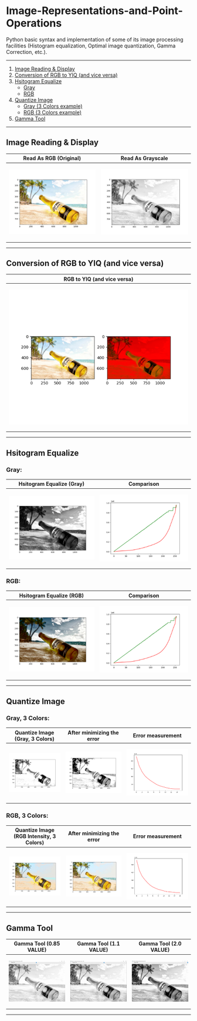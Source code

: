 # Image-Representations-and-Point-Operations
Python basic syntax and implementation of some of its image processing facilities (Histogram equalization, Optimal image quantization, Gamma Correction, etc.).

-----

1. [ Image Reading & Display ](#image-reading--display)
2. [ Conversion of RGB to YIQ (and vice versa) ](#conversion-of-rgb-to-yiq-and-vice-versa)
3. [ Hsitogram Equalize ](#hsitogram-equalize)
	- [ Gray ](#-gray-)
	- [ RGB ](#-rgb-)
4. [ Quantize Image ](#quantize-image)
	- [ Gray (3 Colors example) ](#-gray-3-colors-)
	- [ RGB (3 Colors example) ](#-rgb-3-colors-)
5. [ Gamma Tool ](#gamma-tool)

-----
  
  
     
<h2>Image Reading & Display</h2>

| Read As RGB (Original) | Read As Grayscale |
| ------------- | ------------- |
| <p align="center"><img src="https://github.com/AlmogJakov/Image-Representations-and-Point-Operations/blob/main/demo/colored.png"/></p>  | <p align="center"><img src="https://github.com/AlmogJakov/Image-Representations-and-Point-Operations/blob/main/demo/gray.png"/></p>  |

-----

<h2>Conversion of RGB to YIQ (and vice versa)</h2>

<div align="center">
  
| RGB to YIQ (and vice versa) |
| ------------- |
| <p align="center"><img src="https://github.com/AlmogJakov/Image-Representations-and-Point-Operations/blob/main/demo/rgb_yiq.png"/></p>  |
  
</div>

-----

<h2>Hsitogram Equalize</h2>

<h3> Gray: </h3>

| Hsitogram Equalize (Gray) | Comparison |
| ------------- | ------------- |
| <p align="center"><img src="https://github.com/AlmogJakov/Image-Representations-and-Point-Operations/blob/main/demo/hist_gray.png"/></p>  | <p align="center"><img src="https://github.com/AlmogJakov/Image-Representations-and-Point-Operations/blob/main/demo/hist_gray_change.png"/></p>  |

<h3> RGB: </h3>

| Hsitogram Equalize (RGB) | Comparison |
| ------------- | ------------- |
| <p align="center"><img src="https://github.com/AlmogJakov/Image-Representations-and-Point-Operations/blob/main/demo/hist_colored.png"/></p>  | <p align="center"><img src="https://github.com/AlmogJakov/Image-Representations-and-Point-Operations/blob/main/demo/hist_colored_change.png"/></p>  |

-----

<h2>Quantize Image</h2>

<h3> Gray, 3 Colors: </h3>

| Quantize Image (Gray, 3 Colors) | After minimizing the error | Error measurement |
| ------------- | ------------- | ------------- |
| <p align="center"><img src="https://github.com/AlmogJakov/Image-Representations-and-Point-Operations/blob/main/demo/equalize_three_colors.png"/></p>  | <p align="center"><img src="https://github.com/AlmogJakov/Image-Representations-and-Point-Operations/blob/main/demo/equalize_three_colors_corrected.png"/></p>  | <p align="center"><img src="https://github.com/AlmogJakov/Image-Representations-and-Point-Operations/blob/main/demo/equalize_three_colors_change.png"/></p>  |

<h3> RGB, 3 Colors: </h3>

| Quantize Image (RGB Intensity, 3 Colors) | After minimizing the error | Error measurement |
| ------------- | ------------- | ------------- |
| <p align="center"><img src="https://github.com/AlmogJakov/Image-Representations-and-Point-Operations/blob/main/demo/equalize_yiq_three_colors.png"/></p>  | <p align="center"><img src="https://github.com/AlmogJakov/Image-Representations-and-Point-Operations/blob/main/demo/equalize_yiq_three_colors_corrected.png"/></p>  | <p align="center"><img src="https://github.com/AlmogJakov/Image-Representations-and-Point-Operations/blob/main/demo/equalize_yiq_three_colors_change.png"/></p>  |

-----

<h2>Gamma Tool</h2>

| Gamma Tool (0.85 VALUE) | Gamma Tool (1.1 VALUE) | Gamma Tool (2.0 VALUE) |
| ------------- | ------------- | ------------- |
| <p align="center"><img src="https://github.com/AlmogJakov/Image-Representations-and-Point-Operations/blob/main/demo/gamma_85.jpg"/></p>  | <p align="center"><img src="https://github.com/AlmogJakov/Image-Representations-and-Point-Operations/blob/main/demo/gamma_110.jpg"/></p>  | <p align="center"><img src="https://github.com/AlmogJakov/Image-Representations-and-Point-Operations/blob/main/demo/gamma_200.jpg"/></p>  |

-----
